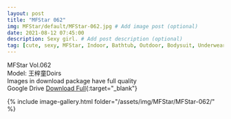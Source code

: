 ```yaml
---
layout: post
title: "MFStar 062"
img: MFStar/default/MFStar-062.jpg # Add image post (optional)
date: 2021-08-12 07:45:00
description: Sexy girl. # Add post description (optional)
tag: [cute, sexy, MFStar, Indoor, Bathtub, Outdoor, Bodysuit, Underwear, Cosplay, Big Tits, Tattoo, CHINAGIRLS]
---
```

MFStar Vol.062  
Model: 王梓童Doirs      
Images in download package have full quality                    
Google Drive [Download Full](http://gestyy.com/eoXzzh){:target="_blank"}

{% include image-gallery.html folder="/assets/img/MFStar/MFStar-062/" %}
